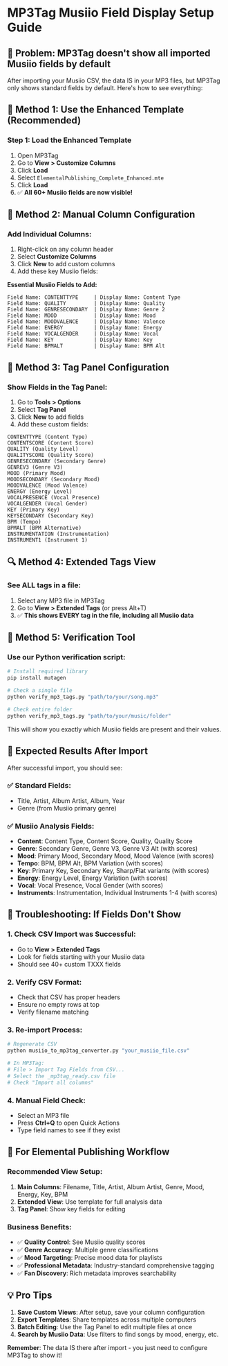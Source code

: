 # MP3Tag Musiio Field Display Setup Guide

## 🎯 Problem: MP3Tag doesn't show all imported Musiio fields by default

After importing your Musiio CSV, the data IS in your MP3 files, but MP3Tag only shows standard fields by default. Here's how to see everything:

## 🔧 Method 1: Use the Enhanced Template (Recommended)

### Step 1: Load the Enhanced Template
1. Open MP3Tag
2. Go to **View > Customize Columns**
3. Click **Load**
4. Select `ElementalPublishing_Complete_Enhanced.mte`
5. Click **Load**
6. ✅ **All 60+ Musiio fields are now visible!**

## 🔧 Method 2: Manual Column Configuration

### Add Individual Columns:
1. Right-click on any column header
2. Select **Customize Columns**
3. Click **New** to add custom columns
4. Add these key Musiio fields:

**Essential Musiio Fields to Add:**
```
Field Name: CONTENTTYPE     | Display Name: Content Type
Field Name: QUALITY         | Display Name: Quality  
Field Name: GENRESECONDARY  | Display Name: Genre 2
Field Name: MOOD            | Display Name: Mood
Field Name: MOODVALENCE     | Display Name: Valence
Field Name: ENERGY          | Display Name: Energy
Field Name: VOCALGENDER     | Display Name: Vocal
Field Name: KEY             | Display Name: Key
Field Name: BPMALT          | Display Name: BPM Alt
```

## 🔧 Method 3: Tag Panel Configuration

### Show Fields in the Tag Panel:
1. Go to **Tools > Options**
2. Select **Tag Panel** 
3. Click **New** to add fields
4. Add these custom fields:

```
CONTENTTYPE (Content Type)
CONTENTSCORE (Content Score)
QUALITY (Quality Level) 
QUALITYSCORE (Quality Score)
GENRESECONDARY (Secondary Genre)
GENREV3 (Genre V3)
MOOD (Primary Mood)
MOODSECONDARY (Secondary Mood)
MOODVALENCE (Mood Valence)
ENERGY (Energy Level)
VOCALPRESENCE (Vocal Presence)
VOCALGENDER (Vocal Gender)
KEY (Primary Key)
KEYSECONDARY (Secondary Key)
BPM (Tempo)
BPMALT (BPM Alternative)
INSTRUMENTATION (Instrumentation)
INSTRUMENT1 (Instrument 1)
```

## 🔍 Method 4: Extended Tags View

### See ALL tags in a file:
1. Select any MP3 file in MP3Tag
2. Go to **View > Extended Tags** (or press Alt+T)
3. ✅ **This shows EVERY tag in the file, including all Musiio data**

## 🧪 Method 5: Verification Tool

### Use our Python verification script:
```bash
# Install required library
pip install mutagen

# Check a single file
python verify_mp3_tags.py "path/to/your/song.mp3"

# Check entire folder
python verify_mp3_tags.py "path/to/your/music/folder"
```

This will show you exactly which Musiio fields are present and their values.

## 🎵 Expected Results After Import

After successful import, you should see:

### ✅ **Standard Fields:**
- Title, Artist, Album Artist, Album, Year
- Genre (from Musiio primary genre)

### ✅ **Musiio Analysis Fields:**
- **Content**: Content Type, Content Score, Quality, Quality Score
- **Genre**: Secondary Genre, Genre V3, Genre V3 Alt (with scores)
- **Mood**: Primary Mood, Secondary Mood, Mood Valence (with scores)
- **Tempo**: BPM, BPM Alt, BPM Variation (with scores)
- **Key**: Primary Key, Secondary Key, Sharp/Flat variants (with scores)
- **Energy**: Energy Level, Energy Variation (with scores)
- **Vocal**: Vocal Presence, Vocal Gender (with scores)
- **Instruments**: Instrumentation, Individual Instruments 1-4 (with scores)

## 🚨 Troubleshooting: If Fields Don't Show

### 1. Check CSV Import was Successful:
- Go to **View > Extended Tags**
- Look for fields starting with your Musiio data
- Should see 40+ custom TXXX fields

### 2. Verify CSV Format:
- Check that CSV has proper headers
- Ensure no empty rows at top
- Verify filename matching

### 3. Re-import Process:
```bash
# Regenerate CSV
python musiio_to_mp3tag_converter.py "your_musiio_file.csv"

# In MP3Tag:
# File > Import Tag Fields from CSV...
# Select the _mp3tag_ready.csv file
# Check "Import all columns"
```

### 4. Manual Field Check:
- Select an MP3 file
- Press **Ctrl+Q** to open Quick Actions
- Type field names to see if they exist

## 🎯 For Elemental Publishing Workflow

### Recommended View Setup:
1. **Main Columns**: Filename, Title, Artist, Album Artist, Genre, Mood, Energy, Key, BPM
2. **Extended View**: Use template for full analysis data
3. **Tag Panel**: Show key fields for editing

### Business Benefits:
- ✅ **Quality Control**: See Musiio quality scores
- ✅ **Genre Accuracy**: Multiple genre classifications
- ✅ **Mood Targeting**: Precise mood data for playlists
- ✅ **Professional Metadata**: Industry-standard comprehensive tagging
- ✅ **Fan Discovery**: Rich metadata improves searchability

## 💡 Pro Tips

1. **Save Custom Views**: After setup, save your column configuration
2. **Export Templates**: Share templates across multiple computers
3. **Batch Editing**: Use the Tag Panel to edit multiple files at once
4. **Search by Musiio Data**: Use filters to find songs by mood, energy, etc.

**Remember**: The data IS there after import - you just need to configure MP3Tag to show it!
